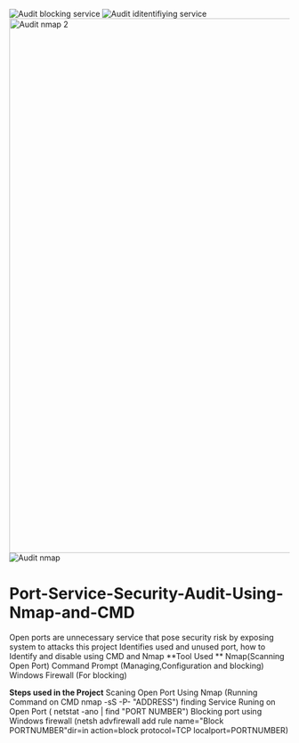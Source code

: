 ![Audit blocking service](https://github.com/user-attachments/assets/40aaa1bf-45ca-4f95-a82a-829e63d765df)
![Audit iditentifiying service](https://github.com/user-attachments/assets/97d72303-55c2-40f3-a2c1-c996143ad6d9)
<img width="960" alt="Audit nmap 2" src="https://github.com/user-attachments/assets/1d0f1ce9-092e-446f-a2f6-3b7e41df2cf0" />
![Audit nmap](https://github.com/user-attachments/assets/6d68aaa5-3c35-48ae-80c8-e5ab4f76516a)
# Port-Service-Security-Audit-Using-Nmap-and-CMD
Open ports are unnecessary service that pose security risk by exposing system to attacks this project Identifies used and unused port, how to Identify and  disable using CMD and Nmap
**Tool Used **
Nmap(Scanning Open Port)
Command Prompt (Managing,Configuration and blocking)
Windows Firewall (For blocking)

**Steps used in the Project**
Scaning Open Port Using Nmap (Running Command on CMD nmap -sS -P- "ADDRESS")
finding Service Runing on Open Port ( netstat -ano | find "PORT NUMBER")
Blocking port using Windows firewall (netsh advfirewall add rule name="Block PORTNUMBER"dir=in action=block protocol=TCP localport=PORTNUMBER)
